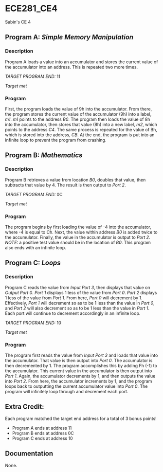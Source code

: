 ECE281_CE4
==========

Sabin's CE 4

## Program A: *Simple Memory Manipulation*

### Description
Program A loads a value into an accumulator and stores the current value of the accumulator into an address.  This is repeated two more times.

*TARGET PROGRAM END:* 11

*Target met*

### Program
First, the program loads the value of 9h into the accumulator.  From there, the program stores the current value of the accumulator (9h) into a label, *m1*.  *m1* points to the address *B0*.  The program then loads the value of 8h into the accumulator, then stores that value (8h) into a new label, *m2*, which points to the address *C4*.  The same process is repeated for the value of Bh, which is stored into the address, *CB*.  At the end, the program is put into an infinite loop to prevent the program from crashing.



## Program B: *Mathematics*

### Description
Program B retrieves a value from location *B0*, doubles that value, then subtracts that value by 4.  The result is then output to *Port 2*.  

*TARGET PROGRAM END:* 0C

*Target met*

### Program
The program begins by first loading the value of -4 into the accumulator, where -4 is equal to Ch.  Next, the value within address *B0* is added twice to the accumulator.  Finally, the value in the accumulator is output to *Port 2*.  *NOTE:* a positive test value should be in the location of *B0*.  This program also ends with an infinite loop. 


## Program C: *Loops*

### Description
Program C reads the value from *Input Port 3*, then displays that value on *Output Port 0*.  *Port 1* displays 1 less of the value from *Port 0*.  *Port 2* displays 1 less of the value from *Port 1*.  From here, *Port 0* will decrement by 1.  Effectively, *Port 1* will decrement so as to be 1 less than the value in *Port 0*, and *Port 2* will also decrement so as to be 1 less than the value in *Port 1*.  Each port will continue to decrement accordingly in an infinite loop.

*TARGET PROGRAM END:* 10

*Target met*

### Program
The program first reads the value from *Input Port 3* and loads that value into the accumulator.  That value is then output into *Port 0*.  The accumulator is then decremented by 1.  The program accomplishes this by adding Fh (-1) to the accumulator.  This current value in the accumulator is then output into *Port 1*.  Again, the accumulator decrements by 1, and then outputs the value into *Port 2*.  From here, the accumulator increments by 1, and the program loops back to outputting the current accumulator value into *Port 0*.  The program will infinitely loop through and decrement each port.


## Extra Credit:
Each program matched the target end address for a total of 3 bonus points!
* Program A ends at address 11
* Program B ends at address 0C
* Program C ends at address 10

## Documentation
None.
